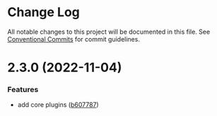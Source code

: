 # Change Log

All notable changes to this project will be documented in this file.
See [Conventional Commits](https://conventionalcommits.org) for commit guidelines.

# 2.3.0 (2022-11-04)

### Features

* add core plugins ([b607787](https://github.com/standardnotes/component-relay/commit/b60778762306f5647cb715102eab23083b266718))
